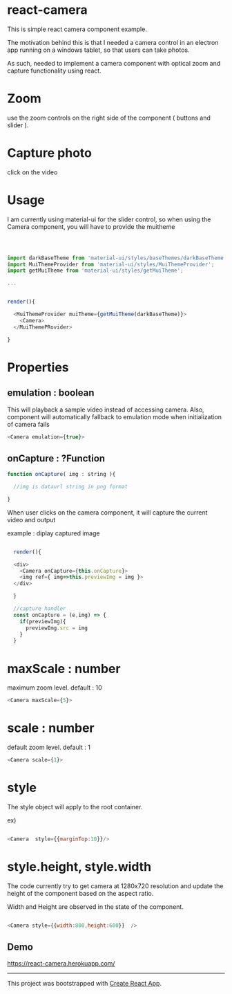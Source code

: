 


# react-camera

This is simple react camera component example.

The motivation behind this is that I needed a camera control in an electron app running on a windows tablet, so that users can take photos.

As such, needed to implement a camera component with optical zoom and capture functionality using react.


# Zoom 

use the zoom controls on the right side of the component ( buttons and slider ). 

# Capture photo

click on the video



# Usage

I am currently using material-ui for the slider control, so when using the Camera component, you will have to provide the muitheme

```javascript


 
import darkBaseTheme from 'material-ui/styles/baseThemes/darkBaseTheme';
import MuiThemeProvider from 'material-ui/styles/MuiThemeProvider';
import getMuiTheme from 'material-ui/styles/getMuiTheme';

...


render(){

  <MuiThemeProvider muiTheme={getMuiTheme(darkBaseTheme)}>
    <Camera>
  </MuiThemePRovider>

}


```


# Properties

## emulation : boolean

This will playback a sample video instead of accessing camera. 
Also, component will automatically fallback to emulation mode when initialization of camera fails

```javascript
<Camera emulation={true}>
```

## onCapture : ?Function

```javascript
function onCapture( img : string ){

  //img is dataurl string in png format

}
```
When user clicks on the camera component, it will capture the current video and output 


example : diplay captured image 

```javascript

  render(){

  <div>
    <Camera onCapture={this.onCapture}>
    <img ref={ img=>this.previewImg = img }>
  </div>

  }
```

```javascript
  //capture handler
  const onCapture = (e,img) => {
    if(previewImg){
      previewImg.src = img
    }
  }
```
# maxScale : number

maximum zoom level.  default : 10

```javascript
<Camera maxScale={5}>

```

# scale : number

default zoom level.  default : 1
```javascript
<Camera scale={1}>
```
# style 

The style object will apply to the root container.

ex)
```javascript

<Camera  style={{marginTop:10}}/>

```

# style.height, style.width

The code currently try to get camera at 1280x720 resolution and update the height of the component based on the aspect ratio.

Width and Height are observed in the state of the component.


```javascript

<Camera style={{width:800,height:600}}  />

```






## Demo 
https://react-camera.herokuapp.com/

----

This project was bootstrapped with [Create React App](https://github.com/facebookincubator/create-react-app).
